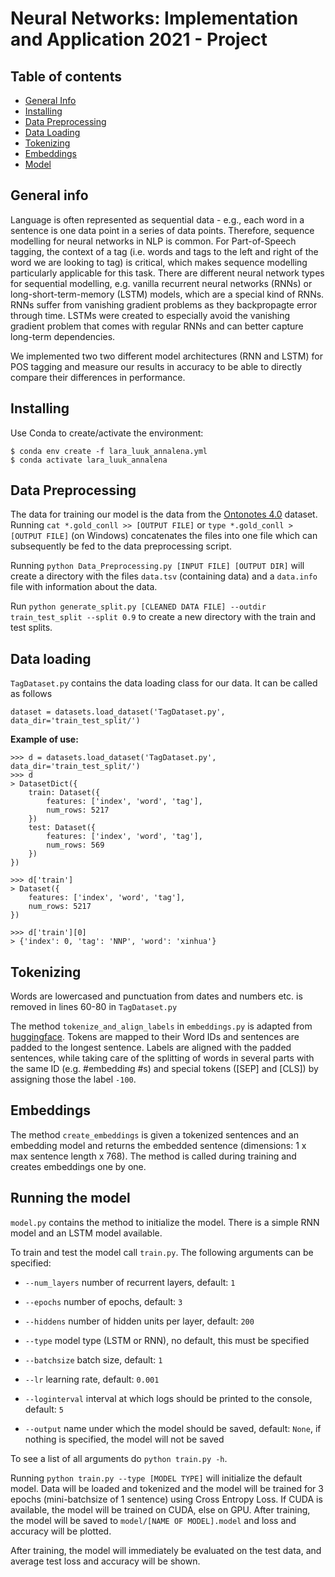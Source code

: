 # Neural Networks: Implementation and Application 2021 - Project


## Table of contents
* [General Info](#general-info)
* [Installing](#installing)
* [Data Preprocessing](#data-Preprocessing)
* [Data Loading](#data-loading)
* [Tokenizing](#tokenizing)
* [Embeddings](#embeddings)
* [Model](#model)

## General info

Language is often represented as sequential data - e.g., each word in a sentence is one data point in a series of data points. Therefore, sequence modelling for neural networks in NLP is common. For Part-of-Speech tagging, the context of a tag (i.e. words and tags to the left and right of the word we are looking to tag) is critical, which makes sequence modelling particularly applicable for this task. 
There are different neural network types for sequential modelling, e.g. vanilla recurrent neural networks (RNNs)  or long-short-term-memory (LSTM) models, which are a special kind of RNNs. RNNs suffer from vanishing gradient problems as they backpropagte error through time. LSTMs were created to especially avoid the vanishing gradient problem that comes with regular RNNs and can better capture long-term dependencies.

We implemented two two different model architectures (RNN and LSTM) for POS tagging and measure our results in accuracy to be able to directly compare their differences in performance.

## Installing

Use Conda to create/activate the environment:
```
$ conda env create -f lara_luuk_annalena.yml
$ conda activate lara_luuk_annalena
```

## Data Preprocessing

The data for training our model is the data from the [Ontonotes 4.0](https://catalog.ldc.upenn.edu/LDC2011T03) dataset. Running `cat *.gold_conll >> [OUTPUT FILE]` or `type *.gold_conll > [OUTPUT FILE]` (on Windows) concatenates the files into one file which can subsequently be fed to the data preprocessing script.

Running `python Data_Preprocessing.py [INPUT FILE] [OUTPUT DIR]` will create a directory with the files `data.tsv` (containing data) and a `data.info` file with information about the data.

Run `python generate_split.py [CLEANED DATA FILE] --outdir train_test_split --split 0.9` to create a new directory with the train and test splits.

## Data loading

`TagDataset.py` contains the data loading class for our data. It can be called as follows

`dataset = datasets.load_dataset('TagDataset.py', data_dir='train_test_split/')`

**Example of use:**
```
>>> d = datasets.load_dataset('TagDataset.py', data_dir='train_test_split/')
>>> d
> DatasetDict({
    train: Dataset({
        features: ['index', 'word', 'tag'],
        num_rows: 5217
    })
    test: Dataset({
        features: ['index', 'word', 'tag'],
        num_rows: 569
    })
})

>>> d['train']
> Dataset({
    features: ['index', 'word', 'tag'],
    num_rows: 5217
})

>>> d['train'][0]
> {'index': 0, 'tag': 'NNP', 'word': 'xinhua'}

```


## Tokenizing

Words are lowercased and punctuation from dates and numbers etc. is removed in lines 60-80 in `TagDataset.py`

The method `tokenize_and_align_labels` in `embeddings.py` is adapted from [huggingface](https://github.com/huggingface/transformers/blob/master/examples/token-classification/run_ner.py). Tokens are mapped to their Word IDs and sentences are padded to the longest sentence. Labels are aligned with the padded sentences, while taking care of the splitting of words in several parts with the same ID (e.g. #embedding #s) and special tokens ([SEP] and [CLS]) by assigning those the label `-100`. 

## Embeddings

The method `create_embeddings` is given a tokenized sentences and an embedding model and returns the embedded sentence (dimensions: 1 x max sentence length x 768). The method is called during training and creates embeddings one by one. 

## Running the model

`model.py` contains the method to initialize the model. There is a simple RNN model and an LSTM model available.

To train and test the model call `train.py`. The following arguments can be specified:

- `--num_layers`   number of recurrent layers, default: `1`

- `--epochs`       number of epochs, default: `3`

- `--hiddens`      number of hidden units per layer, default: `200`

- `--type`         model type (LSTM or RNN), no default, this must be specified

- `--batchsize`   batch size, default: `1`

- `--lr`          learning rate, default: `0.001`

- `--loginterval` interval at which logs should be printed to the console, default: `5`

-  `--output`      name under which the model should be saved, default: `None`, if nothing is specified, the model will not be saved

To see a list of all arguments do `python train.py -h`. 

Running `python train.py --type [MODEL TYPE]` will initialize the default model. Data will be loaded and tokenized and the model will be trained for 3 epochs (mini-batchsize of 1 sentence) using Cross Entropy Loss. If CUDA is available, the model will be trained on CUDA, else on GPU. After training, the model will be saved to `model/[NAME OF MODEL].model` and loss and accuracy will be plotted. 

After training, the model will immediately be evaluated on the test data, and average test loss and accuracy will be shown.


